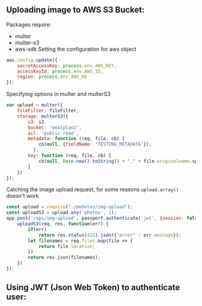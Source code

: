 ## Uploading image to AWS S3 Bucket: 
Packages require: 
* multer 
* multer-s3
* aws-sdk
Setting the configuration for aws object 
```javascript 
aws.config.update({
    secretAccessKey: process.env.AWS_KEY, 
    accessKeyId: process.env.AWS_ID, 
    region: process.env.AWS_RE
});
```
Specifying options in multer and multerS3 
```javascript 
var upload = multer({
    fileFilter: fileFilter,
    storage: multerS3({
        s3: s3, 
        bucket: 'mealplan2', 
        acl: 'public-read',
        metadata: function (req, file, cb) {
            cb(null, {fieldName: 'TESTING_METADATA'});
          },
        key: function (req, file, cb) {
            cb(null, Date.now().toString() + "." + file.originalname.split('.').pop())
        }
    })
});
```
Catching the image upload request, for some reasons `upload.array()` doesn't work
```javascript 
const upload = require("./modules/img-upload");
const uploadS3 = upload.any('photos', 1);
app.post('/api/img-upload', passport.authenticate('jwt', {session: false}), function(req, res, next) {
    uploadS3(req, res, function(err) {
        if(err)
            return res.status(422).json({"error" : err.message});
        let filenames = req.files.map(file => {
            return file.location;
        })
        return res.json(filenames);
    })
}); 
```
## Using JWT (Json Web Token) to authenticate user: 

